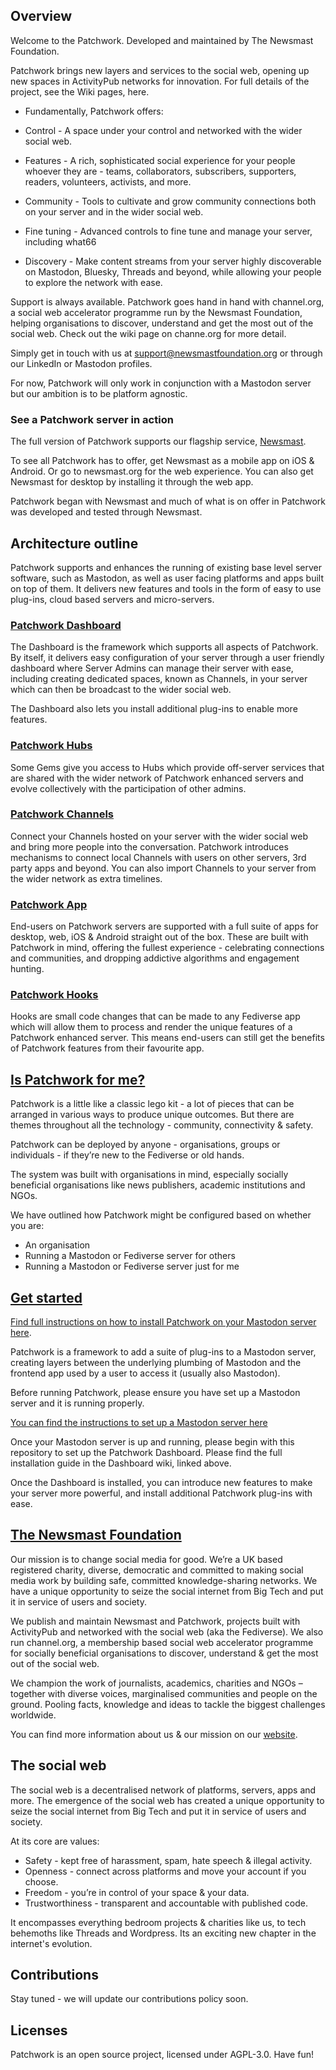 ## Overview

Welcome to the Patchwork. Developed and maintained by The Newsmast Foundation.

Patchwork brings new layers and services to the social web, opening up new spaces in ActivityPub networks for innovation. For full details of the project, see the Wiki pages, here.

- Fundamentally, Patchwork offers:

- Control - A space under your control and networked with the wider social web.

- Features - A rich, sophisticated social experience for your people whoever they are - teams, collaborators, subscribers, supporters, readers, volunteers, activists, and more.

- Community - Tools to cultivate and grow community connections both on your server and in the wider social web.

- Fine tuning - Advanced controls to fine tune and manage your server, including what66

- Discovery - Make content streams from your server highly discoverable on Mastodon, Bluesky, Threads and beyond, while allowing your people to explore the network with ease.

Support is always available. Patchwork goes hand in hand with channel.org, a social web accelerator programme run by the Newsmast Foundation, helping organisations to discover, understand and get the most out of the social web. Check out the wiki page on channe.org for more detail.

Simply get in touch with us at support@newsmastfoundation.org or through our LinkedIn or Mastodon profiles.

For now, Patchwork will only work in conjunction with a Mastodon server but our ambition is to be platform agnostic.

### See a Patchwork server in action
The full version of Patchwork supports our flagship service, [Newsmast](https://newsmast.org/home).

To see all Patchwork has to offer, get Newsmast as a mobile app on iOS & Android. Or go to newsmast.org for the web experience. You can also get Newsmast for desktop by installing it through the web app.

Patchwork began with Newsmast and much of what is on offer in Patchwork was developed and tested through Newsmast.

## Architecture outline
Patchwork supports and enhances the running of existing base level server software, such as Mastodon, as well as user facing platforms and apps built on top of them. It delivers new features and tools in the form of easy to use plug-ins, cloud based servers and micro-servers. 

### [Patchwork Dashboard](https://github.com/patchwork-hub/patchwork_dashboard/wiki/patchwork-dashboard)
The Dashboard is the framework which supports all aspects of Patchwork. By itself, it delivers easy configuration of your server through a user friendly dashboard where Server Admins can manage their server with ease, including creating dedicated spaces, known as Channels, in your server which can then be broadcast to the wider social web.

The Dashboard also lets you install additional plug-ins to enable more features.

### [Patchwork Hubs](https://github.com/patchwork-hub/patchwork_dashboard/wiki/Hubs)
Some Gems give you access to Hubs which provide off-server services that are shared with the wider network of Patchwork enhanced servers and evolve collectively with the participation of other admins.

### [Patchwork Channels](https://github.com/patchwork-hub/patchwork_dashboard/wiki/Channels)
Connect your Channels hosted on your server with the wider social web and bring more people into the conversation. Patchwork introduces mechanisms to connect local Channels with users on other servers, 3rd party apps and beyond. You can also import Channels to your server from the wider network as extra timelines.

### [Patchwork App](https://github.com/patchwork-hub/patchwork_dashboard/wiki/Apps)
End-users on Patchwork servers are supported with a full suite of apps for desktop, web, iOS & Android straight out of the box. These are built with Patchwork in mind, offering the fullest experience - celebrating connections and communities, and dropping addictive algorithms and engagement hunting.

### [Patchwork Hooks](https://github.com/patchwork-hub/patchwork_dashboard/wiki/Hooks)
Hooks are small code changes that can be made to any Fediverse app which will allow them to process and render the unique features of a Patchwork enhanced server. This means end-users can still get the benefits of Patchwork features from their favourite app.

## [Is Patchwork for me?](https://github.com/patchwork-hub/patchwork_dashboard/wiki/Is-Patchwork-for-me%3F)
Patchwork is a little like a classic lego kit - a lot of pieces that can be arranged in various ways to produce unique outcomes. But there are themes throughout all the technology - community, connectivity & safety.

Patchwork can be deployed by anyone - organisations, groups or individuals - if they’re new to the Fediverse or old hands. 

The system was built with organisations in mind, especially socially beneficial organisations like news publishers, academic institutions and NGOs. 

We have outlined how Patchwork might be configured based on whether you are:
- An organisation
- Running a Mastodon or Fediverse server for others
- Running a Mastodon or Fediverse server just for me

## [Get started](https://github.com/patchwork-hub/patchwork_dashboard/wiki/installation-guide)
[Find full instructions on how to install Patchwork on your Mastodon server here](https://github.com/patchwork-hub/patchwork_dashboard/wiki/Installation-guide).


Patchwork is a framework to add a suite of plug-ins to a Mastodon server, creating layers between the underlying plumbing of Mastodon and the frontend app used by a user to access it (usually also Mastodon).


Before running Patchwork, please ensure you have set up a Mastodon server and it is running properly.


[You can find the instructions to set up a Mastodon server here](https://docs.joinmastodon.org/admin/install/)

Once your Mastodon server is up and running, please begin with this repository to set up the Patchwork Dashboard. Please find the full installation guide in the Dashboard wiki, linked above.


Once the Dashboard is installed, you can introduce new features to make your server more powerful, and install additional Patchwork plug-ins with ease.


## [The Newsmast Foundation](https://github.com/patchwork-hub/patchwork_dashboard/wiki/The-Newsmast-Foundation)
Our mission is to change social media for good. We’re a UK based registered charity, diverse, democratic and committed to making social media work by building safe, committed knowledge-sharing networks. We have a unique opportunity to seize the social internet from Big Tech and put it in service of users and society.

We publish and maintain Newsmast and Patchwork, projects built with ActivityPub and networked with the social web (aka the Fediverse). We also run channel.org, a membership based social web accelerator programme for socially beneficial organisations to discover, understand & get the most out of the social web.

We champion the work of journalists, academics, charities and NGOs – together with diverse voices, marginalised communities and people on the ground. Pooling facts, knowledge and ideas to tackle the biggest challenges worldwide.

You can find more information about us & our mission on our [website](https://www.newsmastfoundation.org/about-us/).

## The social web
The social web is a decentralised network of platforms, servers, apps and more. The emergence of the social web has created a unique opportunity to seize the social internet from Big Tech and put it in service of users and society.

At its core are values:
- Safety - kept free of harassment, spam, hate speech & illegal activity.
- Openness - connect across platforms and move your account if you choose.
- Freedom - you’re in control of your space & your data.
- Trustworthiness - transparent and accountable with published code.

It encompasses everything bedroom projects & charities like us, to tech behemoths like Threads and Wordpress. Its an exciting new chapter in the internet's evolution.

## Contributions
Stay tuned - we will update our contributions policy soon.

## Licenses
Patchwork is an open source project, licensed under AGPL-3.0. Have fun!
